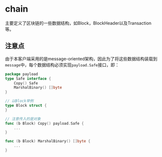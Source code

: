 # chain

主要定义了区块链的一些数据结构，如Block，BlockHeader以及Transaction等。

## 注意点
由于本客户端采用的是message-oriented架构，因此为了将这些数据结构装载到`message`中，每个数据结构必须实现`payload.Safe`接口，即：

```go
package payload 
type Safe interface {
    Copy() Safe
    MarshalBinary() []byte
}

// 以Block举例
type Block struct {
}

// 注意传入的是对象
func (b Block) Copy() payload.Safe {
    ...
}

func (b Block) MarshalBinary() []byte {
    ...
}
    
```